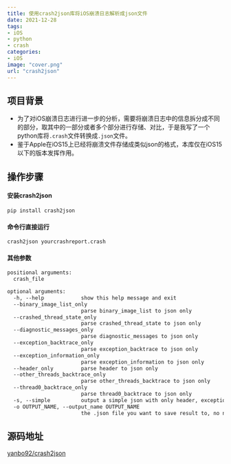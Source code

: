 ```yaml
---
title: 使用crash2json库将iOS崩溃日志解析成json文件
date: 2021-12-28
tags:
- iOS
- python
- crash
categories: 
- iOS
image: "cover.png"
url: "crash2json"
---
```





## 项目背景

- 为了对iOS崩溃日志进行进一步的分析，需要将崩溃日志中的信息拆分成不同的部分，取其中的一部分或者多个部分进行存储、对比，于是我写了一个python库将`.crash`文件转换成`.json`文件。
- 鉴于Apple在iOS15上已经将崩溃文件存储成类似json的格式，本库仅在iOS15以下的版本发挥作用。



## 操作步骤



#### 安装crash2json

```shell
pip install crash2json
```





#### 命令行直接运行

```shell
crash2json yourcrashreport.crash
```





#### 其他参数

```dockerfile
positional arguments:
  crash_file

optional arguments:
  -h, --help            show this help message and exit
  --binary_image_list_only
                        parse binary_image_list to json only
  --crashed_thread_state_only
                        parse crashed_thread_state to json only
  --diagnostic_messages_only
                        parse diagnostic_messages to json only
  --exception_backtrace_only
                        parse exception_backtrace to json only
  --exception_information_only
                        parse exception_information to json only
  --header_only         parse header to json only
  --other_threads_backtrace_only
                        parse other_threads_backtrace to json only
  --thread0_backtrace_only
                        parse thread0_backtrace to json only
  -s, --simple          output a simple json with only header, exceptionInfo, diagnositcMsg, Thread0Backtrace
  -o OUTPUT_NAME, --output_name OUTPUT_NAME
                        the .json file you want to save result to, no need .json suffix
```



## 源码地址

[yanbo92/crash2json](https://github.com/yanbo92/crash2json)






